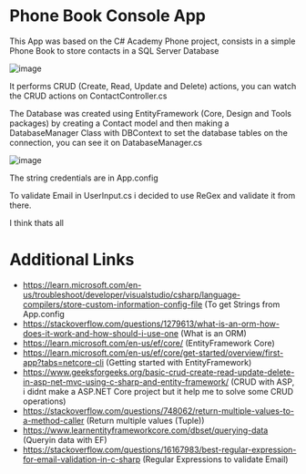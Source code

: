 # Phone Book Console App


This App was based on the C# Academy Phone project, consists in a simple Phone Book to store contacts in a SQL Server Database

![image](https://github.com/user-attachments/assets/7749d3a7-e345-42c4-83b4-f3ee7cc5940c)

It performs CRUD (Create, Read, Update and Delete) actions, you can watch the CRUD actions on ContactController.cs

The Database was created using EntityFramework (Core, Design and Tools packages) by creating a Contact model and then making a DatabaseManager Class with DBContext to set the database tables on the connection, you can see it on DatabaseManager.cs

![image](https://github.com/user-attachments/assets/2c5b9edf-5370-4c7f-894a-c6734c05a217)


The string credentials are in App.config 


To validate Email in UserInput.cs i decided to use ReGex and validate it from there.

I think thats all


# Additional Links

- https://learn.microsoft.com/en-us/troubleshoot/developer/visualstudio/csharp/language-compilers/store-custom-information-config-file (To get Strings from App.config
- https://stackoverflow.com/questions/1279613/what-is-an-orm-how-does-it-work-and-how-should-i-use-one (What is an ORM)
- https://learn.microsoft.com/en-us/ef/core/ (EntityFramework Core)
- https://learn.microsoft.com/en-us/ef/core/get-started/overview/first-app?tabs=netcore-cli (Getting started with EntityFramework)
- https://www.geeksforgeeks.org/basic-crud-create-read-update-delete-in-asp-net-mvc-using-c-sharp-and-entity-framework/ (CRUD with ASP, i didnt make a ASP.NET Core project but it help me to solve some CRUD operations)
- https://stackoverflow.com/questions/748062/return-multiple-values-to-a-method-caller (Return multiple values (Tuple))
- https://www.learnentityframeworkcore.com/dbset/querying-data (Queryin data with EF)
- https://stackoverflow.com/questions/16167983/best-regular-expression-for-email-validation-in-c-sharp (Regular Expressions to validate Email)
